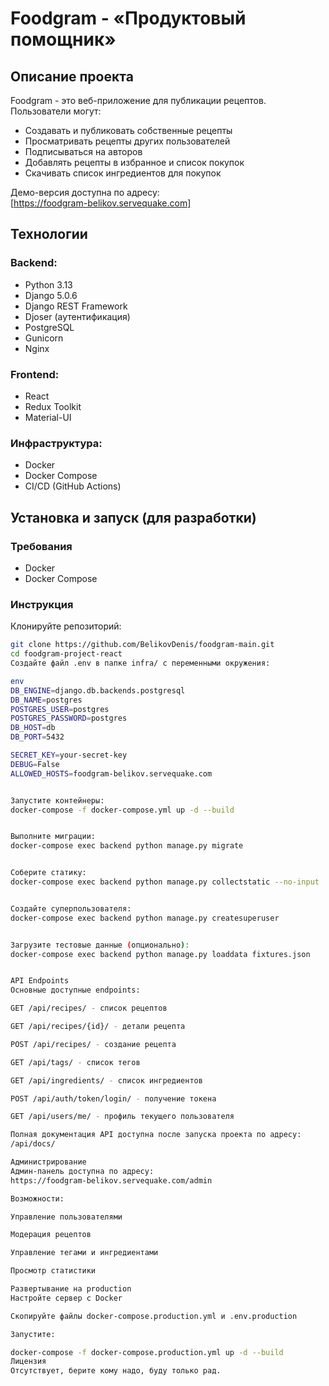 # Foodgram - «Продуктовый помощник»

## Описание проекта

Foodgram - это веб-приложение для публикации рецептов. Пользователи могут:

- Создавать и публиковать собственные рецепты
- Просматривать рецепты других пользователей
- Подписываться на авторов
- Добавлять рецепты в избранное и список покупок
- Скачивать список ингредиентов для покупок

Демо-версия доступна по адресу:  
[https://foodgram-belikov.servequake.com]

## Технологии

### Backend:
- Python 3.13
- Django 5.0.6
- Django REST Framework
- Djoser (аутентификация)
- PostgreSQL
- Gunicorn
- Nginx

### Frontend:
- React
- Redux Toolkit
- Material-UI

### Инфраструктура:
- Docker
- Docker Compose
- CI/CD (GitHub Actions)

## Установка и запуск (для разработки)

### Требования
- Docker
- Docker Compose

### Инструкция

Клонируйте репозиторий:
```bash
git clone https://github.com/BelikovDenis/foodgram-main.git
cd foodgram-project-react
Создайте файл .env в папке infra/ с переменными окружения:

env
DB_ENGINE=django.db.backends.postgresql
DB_NAME=postgres
POSTGRES_USER=postgres
POSTGRES_PASSWORD=postgres
DB_HOST=db
DB_PORT=5432

SECRET_KEY=your-secret-key
DEBUG=False
ALLOWED_HOSTS=foodgram-belikov.servequake.com


Запустите контейнеры:
docker-compose -f docker-compose.yml up -d --build


Выполните миграции:
docker-compose exec backend python manage.py migrate


Соберите статику:
docker-compose exec backend python manage.py collectstatic --no-input


Создайте суперпользователя:
docker-compose exec backend python manage.py createsuperuser


Загрузите тестовые данные (опционально):
docker-compose exec backend python manage.py loaddata fixtures.json


API Endpoints
Основные доступные endpoints:

GET /api/recipes/ - список рецептов

GET /api/recipes/{id}/ - детали рецепта

POST /api/recipes/ - создание рецепта

GET /api/tags/ - список тегов

GET /api/ingredients/ - список ингредиентов

POST /api/auth/token/login/ - получение токена

GET /api/users/me/ - профиль текущего пользователя

Полная документация API доступна после запуска проекта по адресу:
/api/docs/

Администрирование
Админ-панель доступна по адресу:
https://foodgram-belikov.servequake.com/admin

Возможности:

Управление пользователями

Модерация рецептов

Управление тегами и ингредиентами

Просмотр статистики

Развертывание на production
Настройте сервер с Docker

Скопируйте файлы docker-compose.production.yml и .env.production

Запустите:

docker-compose -f docker-compose.production.yml up -d --build
Лицензия
Отсутствует, берите кому надо, буду только рад.